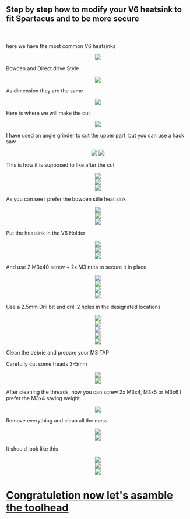 ## <p align="left">Step by step how to modify your V6 heatsink to fit Spartacus and to be more secure </p>

### 

<br clear="both">

<p>here we have the most common V6 heatsinks</p>
<div align="center">

  <img style="max-width: 30%;" src="https://github.com/dury10/Spartacus/tree/main/IMAGESspartacus_assembly/v6_heatsink_mod/1.jpeg"  />
</div>


<p>Bowden and Direct drive Style </p>

<div align="center">
  <img style="max-width: 30%;" src="https://github.com/dury10/Spartacus/tree/main/IMAGESspartacus_assembly/v6_heatsink_mod/2.jpeg"  />
</div>


<p>As dimension they are the same</p>


<div align="center">
  <img style="max-width: 30%;" src="https://github.com/dury10/Spartacus/tree/main/IMAGESspartacus_assembly/v6_heatsink_mod/4.jpeg"  />
</div>

<p>Here is where we will make the cut</p>

<div align="center">
  <img style="max-width: 30%;" src="https://github.com/dury10/Spartacus/tree/main/IMAGESspartacus_assembly/v6_heatsink_mod/5.jpeg"  />
</div>

<p>I have used an angle grinder to cut the upper part, but you can use a hack saw </p>
<div align="center">
  <img style="max-width: 40%;" src="https://github.com/dury10/Spartacus/tree/main/IMAGESspartacus_assembly/v6_heatsink_mod/32.jpeg"
    />
     <img style="max-width: 40%;" src="https://github.com/dury10/Spartacus/tree/main/IMAGESspartacus_assembly/v6_heatsink_mod/33.jpeg" />

</div>


<p>This is how it is supposed to like after the cut</p>
<div align="center">
  <img style="max-width: 30%;" src="https://github.com/dury10/Spartacus/tree/main/IMAGESspartacus_assembly/v6_heatsink_mod/6.jpeg"  />
</div>


<div align="center">
  <img style="max-width: 30%;" src="https://github.com/dury10/Spartacus/tree/main/IMAGESspartacus_assembly/v6_heatsink_mod/7.jpeg"  />
</div>



<div align="center">
  <img style="max-width: 30%;" src="https://github.com/dury10/Spartacus/tree/main/IMAGESspartacus_assembly/v6_heatsink_mod/8.jpeg"  />
</div>


<p>As you can see i prefer the bowden stile heat sink</p>
<div align="center">
  <img style="max-width: 30%;" src="https://github.com/dury10/Spartacus/tree/main/IMAGESspartacus_assembly/v6_heatsink_mod/9.jpeg"  />
</div>





<div align="center">
  <img style="max-width: 30%;" src="https://github.com/dury10/Spartacus/tree/main/IMAGESspartacus_assembly/v6_heatsink_mod/10.jpeg"  />
</div>



<div align="center">
  <img style="max-width: 30%;" src="https://github.com/dury10/Spartacus/tree/main/IMAGESspartacus_assembly/v6_heatsink_mod/11.jpeg"  />
</div>


<p>Put the heatsink in the V6 Holder </p>
<div align="center">
  <img style="max-width: 30%;" src="https://github.com/dury10/Spartacus/tree/main/IMAGESspartacus_assembly/v6_heatsink_mod/12.jpeg"  />
</div>





<div align="center">
  <img style="max-width: 30%;" src="https://github.com/dury10/Spartacus/tree/main/IMAGESspartacus_assembly/v6_heatsink_mod/13.jpeg"  />
</div>



<div align="center">
  <img style="max-width: 30%;" src="https://github.com/dury10/Spartacus/tree/main/IMAGESspartacus_assembly/v6_heatsink_mod/14.jpeg"  />
</div>


<p>And use 2 M3x40 screw + 2x M3 nuts to secure it in place </p>
<div align="center">
  <img style="max-width: 30%;" src="https://github.com/dury10/Spartacus/tree/main/IMAGESspartacus_assembly/v6_heatsink_mod/15.jpeg"  />
</div>



<div align="center">
  <img style="max-width: 30%;" src="https://github.com/dury10/Spartacus/tree/main/IMAGESspartacus_assembly/v6_heatsink_mod/16.jpeg"  />
</div>



<div align="center">
  <img style="max-width: 30%;" src="https://github.com/dury10/Spartacus/tree/main/IMAGESspartacus_assembly/v6_heatsink_mod/17.jpeg"  />
</div>



<div align="center">
  <img style="max-width: 30%;" src="https://github.com/dury10/Spartacus/tree/main/IMAGESspartacus_assembly/v6_heatsink_mod/18.jpeg"  />
</div>



<p>Use a 2.5mm Dril bit and drill 2 holes in the designated locations </p>

<div align="center">
  <img style="max-width: 30%;" src="https://github.com/dury10/Spartacus/tree/main/IMAGESspartacus_assembly/v6_heatsink_mod/19.jpeg"  />
</div>



<div align="center">
  <img style="max-width: 30%;" src="https://github.com/dury10/Spartacus/tree/main/IMAGESspartacus_assembly/v6_heatsink_mod/20.jpeg"  />
</div>



<div align="center">
  <img style="max-width: 30%;" src="https://github.com/dury10/Spartacus/tree/main/IMAGESspartacus_assembly/v6_heatsink_mod/21.jpeg"  />
</div>




<div align="center">
  <img style="max-width: 30%;" src="https://github.com/dury10/Spartacus/tree/main/IMAGESspartacus_assembly/v6_heatsink_mod/22.jpeg"  />
</div>



<div align="center">
  <img style="max-width: 30%;" src="https://github.com/dury10/Spartacus/tree/main/IMAGESspartacus_assembly/v6_heatsink_mod/23.jpeg"  />
</div>

<p>Clean the debrie and prepare your M3 TAP </p>
<p>Carefully cut some treads 3-5mm </p>

<div align="center">
  <img style="max-width: 30%;" src="https://github.com/dury10/Spartacus/tree/main/IMAGESspartacus_assembly/v6_heatsink_mod/24.jpeg"  />
</div>





<div align="center">
  <img style="max-width: 30%;" src="https://github.com/dury10/Spartacus/tree/main/IMAGESspartacus_assembly/v6_heatsink_mod/25.jpeg"  />
</div>


<p>After cleaning the threads, now you can screw 2x M3x4, M3x5 or M3x6 I prefer the M3x4 saving weight. </p>

<div align="center">
  <img style="max-width: 30%;" src="https://github.com/dury10/Spartacus/tree/main/IMAGESspartacus_assembly/v6_heatsink_mod/26.jpeg"  />
</div>


<p>Remove everything and clean all the mess </p>
<div align="center">
  <img style="max-width: 30%;" src="https://github.com/dury10/Spartacus/tree/main/IMAGESspartacus_assembly/v6_heatsink_mod/27.jpeg"  />
</div>





<div align="center">
  <img style="max-width: 30%;" src="https://github.com/dury10/Spartacus/tree/main/IMAGESspartacus_assembly/v6_heatsink_mod/28.jpeg"  />
</div>

<p>It should look like this</p>

<div align="center">
  <img style="max-width: 30%;" src="https://github.com/dury10/Spartacus/tree/main/IMAGESspartacus_assembly/v6_heatsink_mod/29.jpeg"  />
</div>



<div align="center">
  <img style="max-width: 30%;" src="https://github.com/dury10/Spartacus/tree/main/IMAGESspartacus_assembly/v6_heatsink_mod/30.jpeg"  />
</div>




<div align="center">
  <img style="max-width: 30%;" src="https://github.com/dury10/Spartacus/tree/main/IMAGESspartacus_assembly/v6_heatsink_mod/31.jpeg"  />
</div>



# <a href="toolhead_assembly.md#Spartacus">Congratuletion now let's asamble the toolhead </a>



